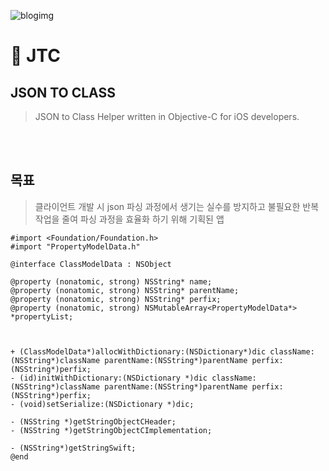 ![blogimg](https://github.com/pkh0225/JTC-JSON-TO-CLASS/blob/master/jtc.png)

# 🚀 JTC
## JSON TO CLASS
> JSON to Class Helper written in Objective-C for iOS developers.

<br><br>
## 목표
> 클라이언트 개발 시 json 파싱 과정에서 생기는 실수를 방지하고 불필요한 반복 작업을 줄여 파싱 과정을 효율화 하기 위해 기획된 앱

```
#import <Foundation/Foundation.h>
#import "PropertyModelData.h"

@interface ClassModelData : NSObject

@property (nonatomic, strong) NSString* name;
@property (nonatomic, strong) NSString* parentName;
@property (nonatomic, strong) NSString* perfix;
@property (nonatomic, strong) NSMutableArray<PropertyModelData*> *propertyList;



+ (ClassModelData*)allocWithDictionary:(NSDictionary*)dic className:(NSString*)className parentName:(NSString*)parentName perfix:(NSString*)perfix;
- (id)initWithDictionary:(NSDictionary *)dic className:(NSString*)className parentName:(NSString*)parentName perfix:(NSString*)perfix;
- (void)setSerialize:(NSDictionary *)dic;

- (NSString *)getStringObjectCHeader;
- (NSString *)getStringObjectCImplementation;

- (NSString*)getStringSwift;
@end
```
